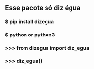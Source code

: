 ## Esse pacote só diz égua

### $ pip install dizegua

### $ python or python3
### >>> from dizegua import diz_egua
### >>> diz_egua()


